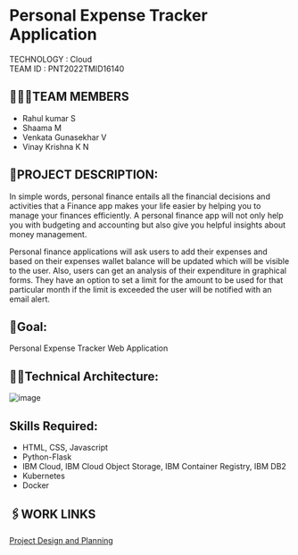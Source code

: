

# Personal Expense Tracker Application
TECHNOLOGY : Cloud <br>
TEAM ID : PNT2022TMID16140

## 👨‍👩‍👦TEAM MEMBERS
- Rahul kumar S
- Shaama M
- Venkata Gunasekhar V
- Vinay Krishna K N


## 📒PROJECT DESCRIPTION:
In simple words, personal finance entails all the financial decisions and activities that a Finance app makes your life easier by helping you to manage your finances efficiently. A personal finance app will not only help you with budgeting and accounting but also give you helpful insights about money management.<br>


Personal finance applications will ask users to add their expenses and based on their expenses wallet balance will be updated which will be visible to the user.  Also, users can get an analysis of their expenditure in graphical forms. They have an option to set a limit for the amount to be used for that particular month if the limit is exceeded the user will be notified with an email alert.
<br>

## 📖Goal:
Personal Expense Tracker Web Application


## 👨‍💻Technical Architecture:
![image](https://user-images.githubusercontent.com/113816385/194369527-8b502677-b269-4120-a914-d16312d1bab1.png)

## Skills Required:
- HTML, CSS, Javascript
- Python-Flask
- IBM Cloud, IBM Cloud Object Storage, IBM Container Registry, IBM DB2
- Kubernetes
- Docker


## 🖇️WORK LINKS
<a href="https://github.com/IBM-EPBL/IBM-Project-6778-1658837124/tree/main/Project_Design_and_Planning"> Project Design and Planning</a> <br>
